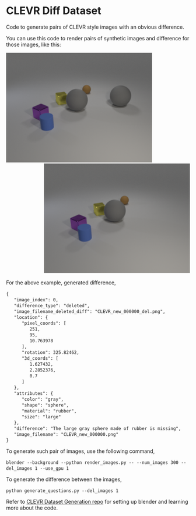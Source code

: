 # CLEVR Diff Dataset

Code to generate pairs of CLEVR style images with an obvious difference.

You can use this code to render pairs of synthetic images and difference for those images, like this:

<div align="left">
  <img src="images/CLEVR_new_000000.png" width="400px">
</div>
<div align="right">
  <img src="images/CLEVR_new_000000_del.png" width="400px">
</div>

For the above example, generated difference,
```
{
   "image_index": 0,
   "difference_type": "deleted",
   "image_filename_deleted_diff": "CLEVR_new_000000_del.png",
   "location": {
      "pixel_coords": [
         251,
         95,
         10.763978
      ],
      "rotation": 325.82462,
      "3d_coords": [
         1.627432,
         2.2852376,
         0.7
      ]
   },
   "attributes": {
      "color": "gray",
      "shape": "sphere",
      "material": "rubber",
      "size": "large"
   },
   "difference": "The large gray sphere made of rubber is missing",
   "image_filename": "CLEVR_new_000000.png"
}
```

To generate such pair of images, use the following command,
```
blender --background --python render_images.py -- --num_images 300 --del_images 1 --use_gpu 1
```

To generate the difference between the images,
```
python generate_questions.py --del_images 1
```

Refer to [CLEVR Dataset Generation repo](https://github.com/facebookresearch/clevr-dataset-gen/blob/master/README.md) for setting up blender and learning more about the code.
